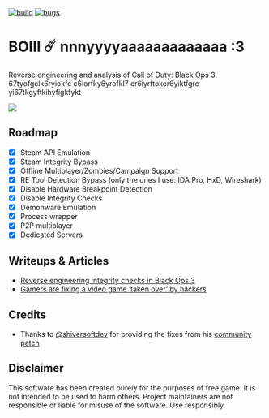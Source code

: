 [![build](https://img.shields.io/github/actions/workflow/status/meow6969/free-boiii/build.yml?branch=main&label=Build&logo=github)](https://github.com/meow6969/free-boiii/actions)
[![bugs](https://img.shields.io/github/issues/momo5502/boiii/bug?label=Bugs)](https://github.com/momo5502/boiii/issues?q=is%3Aissue+is%3Aopen+label%3Abug)

# BOIII ☄️ nnnyyyyaaaaaaaaaaaaa :3

Reverse engineering and analysis of Call of Duty: Black Ops 3.
67tyofgclk6ryiokfc c6iorfky6yrofkl7 cr6iyrftokcr6yiktfgrc yi67tkgyftkihyfigkfykt

<img src="https://meow6969.github.io/moew/peakbulgarian.jpg">

## Roadmap

- [x] Steam API Emulation
- [x] Steam Integrity Bypass
- [x] Offline Multiplayer/Zombies/Campaign Support
- [x] RE Tool Detection Bypass (only the ones I use: IDA Pro, HxD, Wireshark)
- [x] Disable Hardware Breakpoint Detection
- [x] Disable Integrity Checks
- [x] Demonware Emulation
- [x] Process wrapper
- [x] P2P multiplayer
- [x] Dedicated Servers

## Writeups & Articles

- <a href="https://momo5502.com/posts/2022-11-17-reverse-engineering-integrity-checks-in-black-ops-3/">Reverse engineering integrity checks in Black Ops 3</a>
- <a href="https://techcrunch.com/2023/02/28/gamers-are-fixing-a-video-game-taken-over-by-hackers/">Gamers are fixing a video game ‘taken over’ by hackers</a>

## Credits

- Thanks to <a href="https://github.com/shiversoftdev">@shiversoftdev</a> for providing the fixes from his <a href="https://github.com/shiversoftdev/t7patch">community patch</a>

## Disclaimer

This software has been created purely for the purposes of
free game. It is not intended to be used to harm
others. Project maintainers are not responsible or
liable for misuse of the software. Use responsibly.

